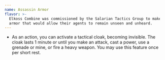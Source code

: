 ```yaml
---
name: Assassin Armor
flavor: >-
  Elkoss Combine was commissioned by the Salarian Tactics Group to make a set of
  armor that would allow their agents to remain unseen and unheard.
---
```

- As an action, you can activate a tactical cloak, becoming invisible. The cloak lasts 1 minute or 
until you make an attack, cast a power, use a grenade or mine, or fire a heavy weapon. You may use 
this feature once per short rest.